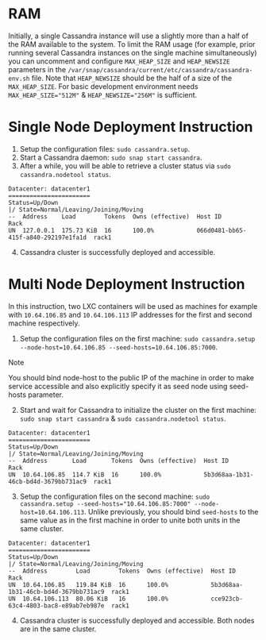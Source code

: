 # RAM

Initially, a single Cassandra instance will use a slightly more than a half of the RAM available to the system. To limit the RAM usage (for example, prior running several Cassandra instances on the single machine simultaneously) you can uncomment and configure `MAX_HEAP_SIZE` and `HEAP_NEWSIZE` parameters in the `/var/snap/cassandra/current/etc/cassandra/cassandra-env.sh` file. Note that `HEAP_NEWSIZE` should be the half of a size of the `MAX_HEAP_SIZE`. For basic development environment needs `MAX_HEAP_SIZE="512M"` & `HEAP_NEWSIZE="256M"` is sufficient.

# Single Node Deployment Instruction

1. Setup the configuration files: `sudo cassandra.setup`.
2. Start a Cassandra daemon: `sudo snap start cassandra`.
3. After a while, you will be able to retrieve a cluster status via `sudo cassandra.nodetool status`.

  ```
  Datacenter: datacenter1
  =======================
  Status=Up/Down
  |/ State=Normal/Leaving/Joining/Moving
  --  Address    Load        Tokens  Owns (effective)  Host ID                               Rack 
  UN  127.0.0.1  175.73 KiB  16      100.0%            066d0481-bb65-415f-a840-292197e1fa1d  rack1
  ```

4. Cassandra cluster is successfully deployed and accessible.

# Multi Node Deployment Instruction

In this instruction, two LXC containers will be used as machines for example with `10.64.106.85` and `10.64.106.113` IP addresses for the first and second machine respectively.

1. Setup the configuration files on the first machine: `sudo cassandra.setup --node-host=10.64.106.85 --seed-hosts=10.64.106.85:7000`.

  > [!NOTE]
  > You should bind node-host to the public IP of the machine in order to make service accessible and also explicitly specify it as seed node using seed-hosts parameter.

2. Start and wait for Cassandra to initialize the cluster on the first machine: `sudo snap start cassandra` & `sudo cassandra.nodetool status`.

  ```
  Datacenter: datacenter1
  =======================
  Status=Up/Down
  |/ State=Normal/Leaving/Joining/Moving
  --  Address       Load       Tokens  Owns (effective)  Host ID                               Rack 
  UN  10.64.106.85  114.7 KiB  16      100.0%            5b3d68aa-1b31-46cb-bd4d-3679bb731ac9  rack1
  ```

3. Setup the configuration files on the second machine: `sudo cassandra.setup --seed-hosts="10.64.106.85:7000" --node-host=10.64.106.113`.
  Unlike previously, you should bind `seed-hosts` to the same value as in the first machine in order to unite both units in the same cluster.

  ```
  Datacenter: datacenter1
  =======================
  Status=Up/Down
  |/ State=Normal/Leaving/Joining/Moving
  --  Address        Load        Tokens  Owns (effective)  Host ID                               Rack 
  UN  10.64.106.85   119.84 KiB  16      100.0%            5b3d68aa-1b31-46cb-bd4d-3679bb731ac9  rack1
  UN  10.64.106.113  80.06 KiB   16      100.0%            cce923cb-63c4-4803-bac8-e89ab7eb987e  rack1
  ```

4. Cassandra cluster is successfully deployed and accessible. Both nodes are in the same cluster.
